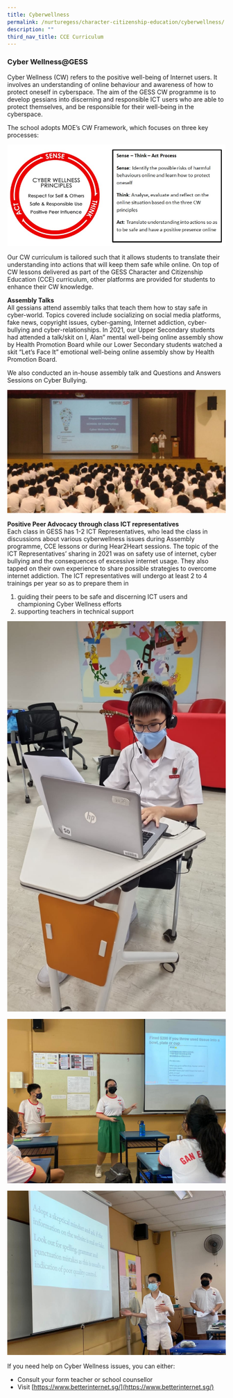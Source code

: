 ```yaml
---
title: Cyberwellness
permalink: /nurturegess/character-citizenship-education/cyberwellness/
description: ""
third_nav_title: CCE Curriculum
---
```

### Cyber Wellness@GESS

Cyber Wellness (CW) refers to the positive well-being of Internet users. It involves an understanding of online behaviour and awareness of how to protect oneself in cyberspace. The aim of the GESS CW programme is to develop gessians into discerning and responsible ICT users who are able to protect themselves, and be responsible for their well-being in the cyberspace.

The school adopts MOE’s CW Framework, which focuses on three key processes:

![Cyberwellness Framework](/images/Cyberwellness-Framework.png)

Our CW curriculum is tailored such that it allows students to translate their understanding into actions that will keep them safe while online. On top of CW lessons delivered as part of the GESS Character and Citizenship Education (CCE) curriculum, other platforms are provided for students to enhance their CW knowledge.

**Assembly Talks**  
All gessians attend assembly talks that teach them how to stay safe in cyber-world. Topics covered include socializing on social media platforms, fake news, copyright issues, cyber-gaming, Internet addiction, cyber-bullying and cyber-relationships. In 2021, our Upper Secondary students had attended a talk/skit on I, Alan” mental well-being online assembly show by Health Promotion Board while our Lower Secondary students watched a skit “Let’s Face It” emotional well-being online assembly show by Health Promotion Board.

We also conducted an in-house assembly talk and Questions and Answers Sessions on Cyber Bullying.

![Assembly Talks](/images/Assembly-Talks-1024x576.jpeg)

**Positive Peer Advocacy through class ICT representatives**  
Each class in GESS has 1-2 ICT Representatives, who lead the class in discussions about various cyberwellness issues during Assembly programme, CCE lessons or during Hear2Heart sessions. The topic of the ICT Representatives’ sharing in 2021 was on safety use of internet, cyber bullying and the consequences of excessive internet usage. They also tapped on their own experience to share possible strategies to overcome internet addiction. The ICT representatives will undergo at least 2 to 4 trainings per year so as to prepare them in

1.  guiding their peers to be safe and discerning ICT users and championing Cyber Wellness efforts
2.  supporting teachers in technical support

![](/images/IMG-20210713-WA0023.jpeg)

![](/images/WhatsApp-Image-2021-09-07.jpeg)

![](/images/WhatsApp-Image-2021-09-07_2.jpeg)

If you need help on Cyber Wellness issues, you can either:

*   Consult your form teacher or school counsellor
*   Visit [https://www.betterinternet.sg/](https://www.betterinternet.sg/)